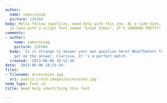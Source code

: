 ```yaml
---
author:
  name: samuraixaq
  picture: 126304
body: Hello fellow typofiles, need help with this one. As a side note, I just fell
  in love with a script font named "Great Vibes", IT'S SOOOOOO PRETTY!
comments:
- author:
    name: samuraixaq
    picture: 126304
  body: 'Is it strange to answer your own question here? WhatTheFont forum poster
    got me the answer, Clarissa. It''s a perfect match. '
  created: '2013-06-06 18:52:36'
date: '2013-06-06 18:23:34'
files:
- filename: accessoies.jpg
  uri: public://old-images/accessoies.jpg
node_type: font_id
title: Need help identifying this font

---
```

